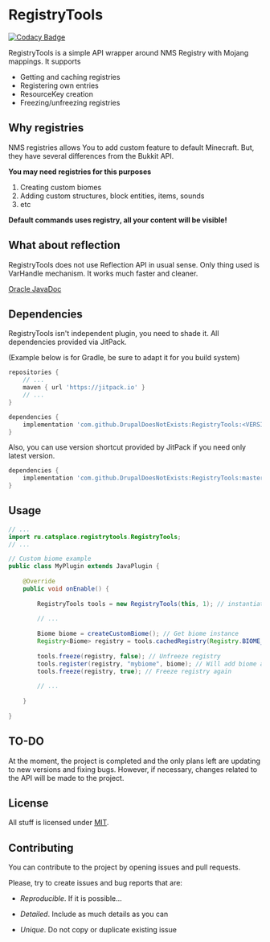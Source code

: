 # RegistryTools

[![Codacy Badge](https://app.codacy.com/project/badge/Grade/5b735d81d78e4645be7805eeea154a01)](https://www.codacy.com/gh/DrupalDoesNotExists/RegistryTools/dashboard?utm_source=github.com&amp;utm_medium=referral&amp;utm_content=DrupalDoesNotExists/RegistryTools&amp;utm_campaign=Badge_Grade)

RegistryTools is a simple API wrapper around NMS Registry with Mojang mappings.
It supports

  * Getting and caching registries
  * Registering own entries
  * ResourceKey creation
  * Freezing/unfreezing registries

## Why registries

NMS registries allows You to add custom feature to default Minecraft.
But, they have several differences from the Bukkit API.

**You may need registries for this purposes**

 1. Creating custom biomes
 2. Adding custom structures, block entities, items, sounds
 3. etc

**Default commands uses registry, all your content will be visible!**

## What about reflection

RegistryTools does not use Reflection API in usual sense.
Only thing used is VarHandle mechanism. It works much faster and cleaner.

[Oracle JavaDoc](https://docs.oracle.com/en/java/javase/17/docs/api/java.base/java/lang/invoke/VarHandle.html)

## Dependencies

RegistryTools isn't independent plugin, you need to shade it.
All dependencies provided via JitPack.

(Example below is for Gradle, be sure to adapt it for you build system)
```groovy
repositories {
    // ...
    maven { url 'https://jitpack.io' }
    // ...
}
```
```groovy
dependencies {
    implementation 'com.github.DrupalDoesNotExists:RegistryTools:<VERSION>'
}
```

Also, you can use version shortcut provided by JitPack if you need only latest version.
```groovy
dependencies {
    implementation 'com.github.DrupalDoesNotExists:RegistryTools:master-SNAPSHOT'
}
```

## Usage

```java
// ...
import ru.catsplace.registrytools.RegistryTools;
// ...

// Custom biome example
public class MyPlugin extends JavaPlugin {
    
    @Override
    public void onEnable() {
        
        RegistryTools tools = new RegistryTools(this, 1); // instantiate with this plugin as host and 1 as cache size
        
        // ...
        
        Biome biome = createCustomBiome(); // Get biome instance
        Registry<Biome> registry = tools.cachedRegistry(Registry.BIOME_REGISTRY); // Get registry instance
        
        tools.freeze(registry, false); // Unfreeze registry
        tools.register(registry, "mybiome", biome); // Will add biome as myplugin:mybiome
        tools.freeze(registry, true); // Freeze registry again
        
        // ...
        
    }
    
}
```

## TO-DO

At the moment, the project is completed and the only plans left are updating to new versions and fixing bugs.
However, if necessary, changes related to the API will be made to the project.

## License

All stuff is licensed under [MIT](https://choosealicense.com/licenses/mit/).

## Contributing

You can contribute to the project by opening issues and pull requests.

Please, try to create issues and bug reports that are:

  * *Reproducible*. If it is possible...
    
  * *Detailed*. Include as much details as you can
    
  * *Unique*. Do not copy or duplicate existing issue